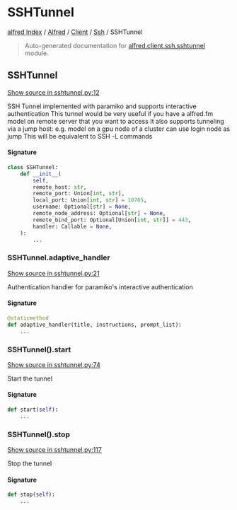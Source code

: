 # SSHTunnel

[alfred Index](../../../README.md#alfred-index) /
[Alfred](../../index.md#alfred) /
[Client](../index.md#client) /
[Ssh](./index.md#ssh) /
SSHTunnel

> Auto-generated documentation for [alfred.client.ssh.sshtunnel](https://github.com/BatsResearch/alfred/blob/main/alfred/client/ssh/sshtunnel.py) module.

## SSHTunnel

[Show source in sshtunnel.py:12](https://github.com/BatsResearch/alfred/blob/main/alfred/client/ssh/sshtunnel.py#L12)

SSH Tunnel implemented with paramiko and supports interactive authentication
This tunnel would be very useful if you have a alfred.fm model on remote server that you want to access
It also supports tunneling via a jump host:
e.g. model on a gpu node of a cluster can use login node as jump
     This will be equivalent to SSH -L commands

#### Signature

```python
class SSHTunnel:
    def __init__(
        self,
        remote_host: str,
        remote_port: Union[int, str],
        local_port: Union[int, str] = 10705,
        username: Optional[str] = None,
        remote_node_address: Optional[str] = None,
        remote_bind_port: Optional[Union[int, str]] = 443,
        handler: Callable = None,
    ):
        ...
```

### SSHTunnel.adaptive_handler

[Show source in sshtunnel.py:21](https://github.com/BatsResearch/alfred/blob/main/alfred/client/ssh/sshtunnel.py#L21)

Authentication handler for paramiko's interactive authentication

#### Signature

```python
@staticmethod
def adaptive_handler(title, instructions, prompt_list):
    ...
```

### SSHTunnel().start

[Show source in sshtunnel.py:74](https://github.com/BatsResearch/alfred/blob/main/alfred/client/ssh/sshtunnel.py#L74)

Start the tunnel

#### Signature

```python
def start(self):
    ...
```

### SSHTunnel().stop

[Show source in sshtunnel.py:117](https://github.com/BatsResearch/alfred/blob/main/alfred/client/ssh/sshtunnel.py#L117)

Stop the tunnel

#### Signature

```python
def stop(self):
    ...
```



